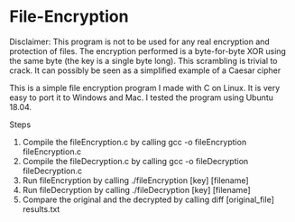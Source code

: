 # File-Encryption
Disclaimer: This program is not to be used for any real encryption and protection of files. The encryption performed is a byte-for-byte XOR using the same byte (the key is a single byte long). This scrambling is trivial to crack. It can possibly be seen as a simplified example of a Caesar cipher

This is a simple file encryption program I made with C on Linux. It is very easy to port it to Windows and Mac. I tested the program using Ubuntu 18.04. 


Steps
1. Compile the fileEncryption.c by calling gcc -o fileEncryption fileEncryption.c
2. Compile the fileDecryption.c by calling gcc -o fileDecryption fileDecryption.c
3. Run fileEncryption by calling ./fileEncryption [key] [filename]
4. Run fileDecryption by calling ./fileDecryption [key] [filename]
5. Compare the original and the decrypted by calling diff [original_file] results.txt
